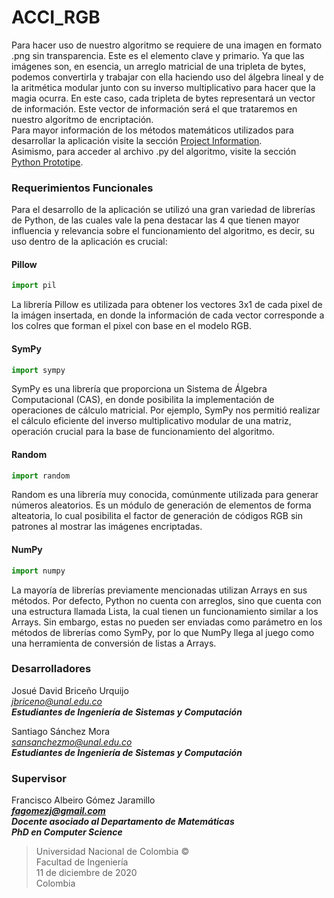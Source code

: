 # ACCI_RGB
Para hacer uso de nuestro algoritmo se requiere de una imagen en formato .png sin transparencia. Este es el elemento clave y primario. Ya que las imágenes son, en esencia, un arreglo matricial de una tripleta de bytes, podemos convertirla y trabajar con ella haciendo uso del álgebra lineal y de la aritmética modular junto con su inverso multiplicativo para hacer que la magia ocurra. En este caso, cada tripleta de bytes representará un vector de información. Este vector de información será el que trataremos en nuestro algoritmo de encriptación.\
Para mayor información de los métodos matemáticos utilizados para desarrollar la aplicación visite la sección [Project Information](https://github.com/sashhhita/ACCI_RGB/tree/main/Project%20Information).\
Asimismo, para acceder al archivo .py del algoritmo, visite la sección [Python Prototipe](https://github.com/sashhhita/ACCI_RGB/tree/main/Python%20Prototype).
### Requerimientos Funcionales
Para el desarrollo de la aplicación se utilizó una gran variedad de librerías de Python, de las cuales vale la pena destacar las 4 que tienen mayor influencia y relevancia sobre el funcionamiento del algoritmo, es decir, su uso dentro de la aplicación es crucial:
#### Pillow
```python
import pil
```
La librería Pillow es utilizada para obtener los vectores 3x1 de cada pixel de la imágen insertada, en donde la información de cada vector corresponde a los colres que forman el pixel con base en el modelo RGB.
#### SymPy
```python
import sympy
```
SymPy es una librería que proporciona un Sistema de Álgebra Computacional (CAS), en donde posibilita la implementación de operaciones de cálculo matricial. Por ejemplo, SymPy nos permitió realizar el cálculo eficiente del inverso multiplicativo modular de una matriz, operación crucial para la base de funcionamiento del algoritmo.
#### Random
```python
import random
```
Random es una librería muy conocida, comúnmente utilizada para generar números aleatorios. Es un módulo de generación de elementos de forma alteatoria, lo cual posibilita el factor de generación de códigos RGB sin patrones al mostrar las imágenes encriptadas.
#### NumPy
```python
import numpy
```
La mayoría de librerías previamente mencionadas utilizan Arrays en sus métodos. Por defecto, Python no cuenta con arreglos, sino que cuenta con una estructura llamada Lista, la cual tienen un funcionamiento similar a los Arrays. Sin embargo, estas no pueden ser enviadas como parámetro en los métodos de librerías como SymPy, por lo que NumPy llega al juego como una herramienta de conversión de listas a Arrays.
### Desarrolladores
Josué David Briceño Urquijo\
*jbriceno@unal.edu.co*\
***Estudiantes de Ingeniería de Sistemas y Computación***

Santiago Sánchez Mora\
*sansanchezmo@unal.edu.co*\
***Estudiantes de Ingeniería de Sistemas y Computación*** 

### Supervisor
Francisco Albeiro Gómez Jaramillo\
***fagomezj@gmail.com***\
***Docente asociado al Departamento de Matemáticas***\
***PhD en Computer Science***

> Universidad Nacional de Colombia ©\
Facultad de Ingeniería\
11 de diciembre de 2020\
Colombia
